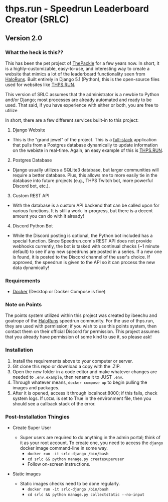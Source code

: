 # thps.run - Speedrun Leaderboard Creator (SRLC)
## Version 2.0

### What the heck is this??
This has been the pet project of [ThePackle](https://twitch.tv/thepackle) for a few years now. In short, it is a highly-customizable, easy-to-use, and interesting way to create a website that mimics a lot of the leaderboard functionality seen from [HaloRuns](https://haloruns.com). Built entirely in Django 5.1 (Python), this is the open-source files used for websites like [THPS.RUN](https://thps.run).

This version of SRLC assumes that the administrator is a newbie to Python and/or Django; most processes are already automated and ready to be used. That said, if you have experience with either or both, you are free to utilize 

In short, there are a few different services built-in to this project:
1. Django Website
  - This is the "grand jewel" of the project. This is a [full-stack](https://www.w3schools.com/whatis/whatis_fullstack.asp) application that pulls from a Postgres database dynamically to update information on the webiste in real-time. Again, an easy example of this is [THPS.RUN](https://thps.run).
2. Postgres Database
  - Django usually utilizes a SQLite3 database, but larger communities will require a better database. Plus, this allows me to more easily tie in the database into future projects (e.g., THPS Twitch bot, more powerful Discord bot, etc.).
3. Custom REST API
  - With the database is a custom API backend that can be called upon for various functions. It is still a work-in-progress, but there is a decent amount you can do with it already!
4. Discord Python Bot
  - While the Discord posting is optional, the Python bot included has a special function. Since Speedrun.com's REST API does not provide webhooks currently, the bot is tasked with continual checks (~1 minute default) to see if any new speedruns are posted in a series. If a new one is found, it is posted to the Discord channel of the user's choice. If approved, the speedrun is given to the API so it can process the new data dynamically!

### Requirements
- [Docker](https://www.docker.com/products/docker-desktop/) (Desktop or Docker Compose is fine)

### Note on Points
The points system utilized within this project was created by ibeechu and goatrope of the [HaloRuns](https://haloruns.com) speedrun community. For the use of thps.run, they are used with permission; if you wish to use this points system, then contact them on their official Discord for permission. This project assumes that you already have permission of some kind to use it, so please ask!

### Installation
1. Install the requirements above to your computer or server.
2. Git clone this repo or download a copy with the .ZIP.
3. Open the new folder in a code editor and make whatever changes are needed to `.env.example`, then rename it to JUST `.env`.
4. Through whatever means, `docker compose up` to begin pulling the images and packages.
5. After it is opened, access it through localhost:8000; if this fails, check system logs. If `LOCAL` is set to True in the environment file, then you should see a callback stack of the error.

### Post-Installation Thingies
* Create Super User
  - Super users are required to do anything in the admin portal; think of it as your root account. To create one, you need to access the `django` docker image command-line in some way.
    - `docker run -it srlc-django /bin/bash`
    - `cd srlc && python manage.py createsuperuser`
    - Follow on-screen instructions.

* Static images
  - Static images checks need to be done regularly.
    - `docker run -it srlc-django /bin/bash`
    - `cd srlc && python manage.py collectstatic --no-input`